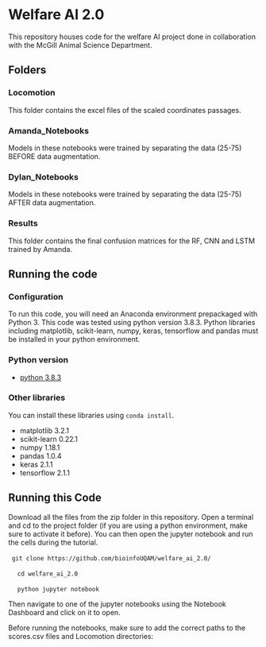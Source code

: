 # Welfare AI 2.0 
This repository houses code for the welfare AI project done in collaboration with the McGill Animal Science Department.

## Folders

### Locomotion
This folder contains the excel files of the scaled coordinates passages. 

### Amanda_Notebooks
Models in these notebooks were trained by separating the data (25-75) BEFORE data augmentation. 

### Dylan_Notebooks
Models in these notebooks were trained by separating the data (25-75) AFTER data augmentation. 

### Results
This folder contains the final confusion matrices for the RF, CNN and LSTM trained by Amanda. 

 
 ## Running the code
 
### Configuration
To run this code, you will need an Anaconda environment prepackaged with Python 3. This code was tested using python version 3.8.3. Python libraries including matplotlib, scikit-learn, numpy, keras, tensorflow and pandas must be installed in your python environment. 

### Python version
* [python 3.8.3](https://www.python.org/downloads/release/python-383/)

### Other libraries 
You can install these libraries using  `conda install`. 
* matplotlib 3.2.1
* scikit-learn 0.22.1
* numpy 1.18.1
* pandas 1.0.4
* keras 2.1.1
* tensorflow 2.1.1

## Running this Code
Download all the files from the zip folder in this repository. Open a terminal and cd to the project folder (if you are using a python environment, make sure to activate it before). You can then open the jupyter notebook and run the cells during the tutorial. 

` ` ` git clone https://github.com/bioinfoUQAM/welfare_ai_2.0/ ` ` ` 

` ` `  cd welfare_ai_2.0  ` ` ` 
  
` ` `  python jupyter notebook  ` ` ` 
 
Then navigate to one of the jupyter notebooks using the Notebook Dashboard and click on it to open. 

Before running the notebooks, make sure to add the correct paths to the scores.csv files and Locomotion directories: 


 
